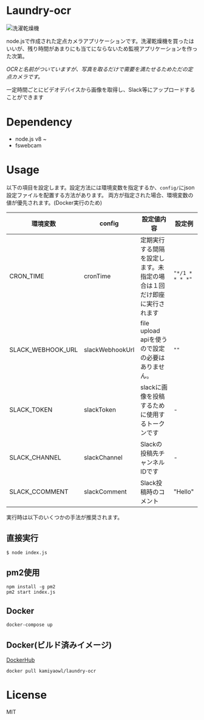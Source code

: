 # Laundry-ocr

![洗濯乾燥機](https://user-images.githubusercontent.com/4300987/47605987-978e8380-da48-11e8-8dc0-0db25c8e268a.jpg)

node.jsで作成された定点カメラアプリケーションです。洗濯乾燥機を買ったはいいが、残り時間があまりにも当てにならないため監視アプリケーションを作った次第。

*OCRと名前がついていますが、写真を取るだけで需要を満たせるためただの定点カメラです。*

一定時間ごとにビデオデバイスから画像を取得し、Slack等にアップロードすることができます

# Dependency

* node.js v8 ~
* fswebcam

# Usage

以下の項目を設定します。設定方法には環境変数を指定するか、`config/`にjson設定ファイルを配置する方法があります。
両方が指定された場合、環境変数の値が優先されます。(Docker実行のため)

| 環境変数 | config | 設定値内容 | 設定例
|---|---|---|--|
|CRON_TIME|cronTime |定期実行する間隔を設定します。未指定の場合は１回だけ即座に実行されます | `"*/1 * * * *"` 
|SLACK_WEBHOOK_URL|slackWebhookUrl|file upload apiを使うので設定の必要はありません。 | `""`
|SLACK_TOKEN | slackToken | slackに画像を投稿するために使用するトークンです | -
|SLACK_CHANNEL | slackChannel | Slackの投稿先チャンネルIDです | -
|SLACK_CCOMMENT | slackComment | Slack投稿時のコメント | "Hello"

実行時は以下のいくつかの手法が推奨されます。

## 直接実行

```
$ node index.js
```

## pm2使用

```
npm install -g pm2
pm2 start index.js
```

## Docker

```
docker-compose up
```

## Docker(ビルド済みイメージ)

[DockerHub](https://hub.docker.com/r/kamiyaowl/laundry-ocr/)
```
docker pull kamiyaowl/laundry-ocr
```

# License

MIT


